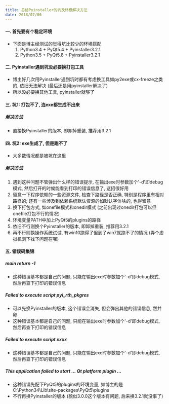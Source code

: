 ```yaml
---
title: 总结Pyinstaller的坑及终极解决方法
date: 2018/07/06
---
```

#### 一. 首先要有个稳定环境
* 下面是博主经测试的觉得坑比较少的环境搭配
    1. Python3.4 + PyQt5.4 + Pyinstaller3.2.1
    2. Python3.5 + PyQt5.8 + Pyinstaller3.2.1

#### 二. Pyinstaller遇到坑没必要换打包工具
* 博主好几次用Pyinstaller遇到坑时都有考虑换工具如py2exe或cx-freeze之类的, 依旧无法解决 (最后还是用pyinstaller解决了)
* 所以没必要换其他工具, pyinstaller就够了 

#### 三. 坑1: 打包不了, 连exe都生成不出来

##### 解决方法
* 直接换Pyinstaller的版本, 即卸掉重装, 推荐用3.2.1

#### 四. 坑2: exe生成了, 但是跑不了
* 大多数情况都是被坑在这里

##### 解决方法
1. 遇到这种问题不管弹出什么样的错误提示, 在输出exe时参数加个'-d'即debug模式, 然后打开的时候能看到打印的错误信息了, 这招很好用
2. 留意一下程序依赖的一些资源文件, 检查下路径是否正确, 特别是程序里有相对路径的; 还有一些涉及到依赖系统默认资源的如默认字体啥的, 也得留意
3. 换下打包方式, 如onefile模式和onedir模式 (之前出现过onedir打包可以但onefile打包不行的情况)
4. 环境变量PATH中加上PyQt5的plugins的路径
5. 依旧不行则换个Pyinstaller的版本, 即卸掉重装, 推荐用3.2.1
6. 再不行则换操作系统试试, 有win10跑得了但到了win7就跑不了的情况 (弄个虚拟机测下找下问题在哪)


#### 五. 错误码集锦

##### main return -1
* 这种错误基本都是自己的问题, 只能在输出exe时参数加个'-d'即debug模式, 然后再查下打印的错误信息

##### Failed to execute script pyi_rth_pkgres
* 可以先换Pyinstaller的版本, 这个错误会消失, 但会弹出其他的错误信息, 然并卵
* 这种错误基本都是自己的问题, 只能在输出exe时参数加个'-d'即debug模式, 然后再查下打印的错误信息

##### Failed to execute script xxxx
* 这种错误基本都是自己的问题, 只能在输出exe时参数加个'-d'即debug模式, 然后再查下打印的错误信息

##### This application failed to start ... Qt platform plugin ...
* 这种错误先配下PyQt5的plugins的环境变量, 如博主的是C:\Python34\Lib\site-packages\PyQt5\plugins
* 不行再换Pyinstaller的版本 (貌似3.0.0这个版本有问题, 后来换3.2.1就没事了)

 